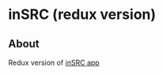inSRC (redux version)
=========================

## About
Redux version of [inSRC app](https://github.com/anorudes/inSRC)
 
 